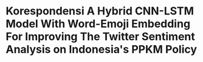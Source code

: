 # Korespondensi A Hybrid CNN-LSTM Model With Word-Emoji Embedding For Improving The Twitter Sentiment Analysis on Indonesia's PPKM Policy
